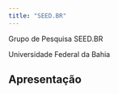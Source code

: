 ```yaml
---
title: "SEED.BR"
---
```


Grupo de Pesquisa SEED.BR

Universidade Federal da Bahia

## Apresentação

